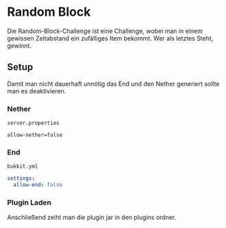 # Random Block

Die Random-Block-Challenge ist eine Challenge, wobei man in einem gewissen Zeitabstand ein zufälliges Item bekommt.
Wer als letztes Steht, gewinnt.

## Setup

Damit man nicht dauerhaft unnötig das End und den Nether generiert sollte man es deaktivieren.

### Nether

``server.properties``
````properties
allow-nether=false
````

### End

``bukkit.yml``
````yml
settings:
  allow-end: false
````

### Plugin Laden

Anschließend zeiht man die plugin jar in den plugins ordner.